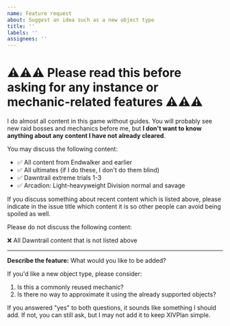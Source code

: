 ```yaml
---
name: Feature request
about: Suggest an idea such as a new object type
title: ''
labels: ''
assignees: ''
---
```


# ⚠⚠⚠ Please read this before asking for any instance or mechanic-related features ⚠⚠⚠

I do almost all content in this game without guides. You will probably see new raid bosses and mechanics before me, but **I don't want to know anything about any content I have not already cleared**.

You may discuss the following content:

- ✅ All content from Endwalker and earlier
- ✅ All ultimates (if I do these, I don't do them blind)
- ✅ Dawntrail extreme trials 1-3
- ✅ Arcadion: Light-heavyweight Division normal and savage

If you discuss something about recent content which is listed above, please indicate in the issue title which content it is so other people can avoid being spoiled as well.

Please do not discuss the following content:

❌ All Dawntrail content that is not listed above

---

**Describe the feature:**
What would you like to be added?

If you'd like a new object type, please consider:

1. Is this a commonly reused mechanic?
2. Is there no way to approximate it using the already supported objects?

If you answered "yes" to both questions, it sounds like something I should add. If not, you can still ask, but I may not add it to keep XIVPlan simple.
